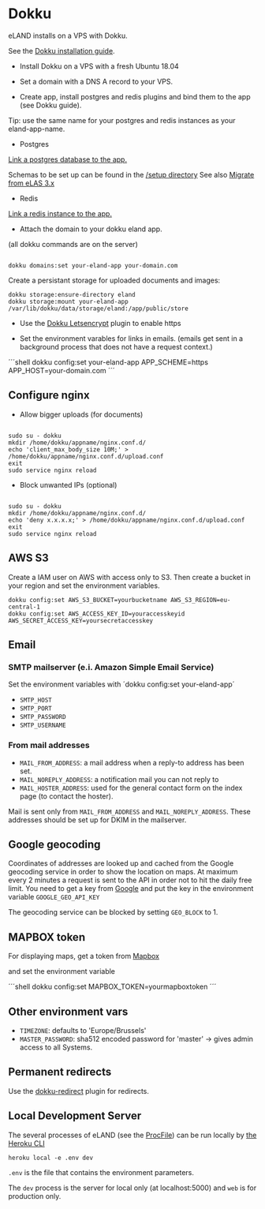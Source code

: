 # Dokku

eLAND installs on a VPS with Dokku.

See the [Dokku installation guide](http://dokku.viewdocs.io/dokku/getting-started/installation).

* Install Dokku on a VPS with a fresh Ubuntu 18.04

* Set a domain with a DNS A record to your VPS.

* Create app, install postgres and redis plugins and bind them to the app (see Dokku guide).

Tip: use the same name for your postgres and redis instances as your eland-app-name.

* Postgres

[Link a postgres database to the app.](https://github.com/dokku/dokku-postgres)

Schemas to be set up can be found in the [/setup directory](https://github.com/eeemarv/eland/tree/master/setup)
See also [Migrate from eLAS 3.x](migrate-from-elas-3.md)

* Redis

[Link a redis instance to the app.](https://github.com/dokku/dokku-redis)

* Attach the domain to your dokku eland app.

(all dokku commands are on the server)

```shell

dokku domains:set your-eland-app your-domain.com

```

Create a persistant storage for uploaded documents and images:
```
dokku storage:ensure-directory eland
dokku storage:mount your-eland-app /var/lib/dokku/data/storage/eland:/app/public/store
```








* Use the [Dokku Letsencrypt](https://github.com/dokku/dokku-letsencrypt) plugin to enable https

* Set the environment varables for links in emails. (emails get sent in a background process that does not have a request context.)

´´´shell
dokku config:set your-eland-app APP_SCHEME=https APP_HOST=your-domain.com
´´´

## Configure nginx

* Allow bigger uploads (for documents)

```shell

sudo su - dokku
mkdir /home/dokku/appname/nginx.conf.d/
echo 'client_max_body_size 10M;' > /home/dokku/appname/nginx.conf.d/upload.conf
exit
sudo service nginx reload

```

* Block unwanted IPs (optional)

```shell

sudo su - dokku
mkdir /home/dokku/appname/nginx.conf.d/
echo 'deny x.x.x.x;' > /home/dokku/appname/nginx.conf.d/upload.conf
exit
sudo service nginx reload

```

## AWS S3

Create a IAM user on AWS with access only to S3.
Then create a bucket in your region and set the environment variables.

```shell
dokku config:set AWS_S3_BUCKET=yourbucketname AWS_S3_REGION=eu-central-1
dokku config:set AWS_ACCESS_KEY_ID=youraccesskeyid AWS_SECRET_ACCESS_KEY=yoursecretaccesskey
```

## Email

### SMTP mailserver (e.i. Amazon Simple Email Service)

Set the environment variables with ´dokku config:set your-eland-app´

* `SMTP_HOST`
* `SMTP_PORT`
* `SMTP_PASSWORD`
* `SMTP_USERNAME`

### From mail addresses

* `MAIL_FROM_ADDRESS`: a mail address when a reply-to address has been set.
* `MAIL_NOREPLY_ADDRESS`: a notification mail you can not reply to
* `MAIL_HOSTER_ADDRESS`: used for the general contact form on the index page (to contact the hoster).

Mail is sent only from `MAIL_FROM_ADDRESS` and `MAIL_NOREPLY_ADDRESS`.
These addresses should be set up for DKIM in the mailserver.

## Google geocoding

Coordinates of addresses are looked up and cached from the Google geocoding service in order to show the location on maps. At maximum every 2 minutes a request is sent to the API in order not to hit the daily free limit. You need to get a key from [Google](https://developers.google.com/maps/documentation/geocoding/intro)
and put the key in the environment variable `GOOGLE_GEO_API_KEY`

The geocoding service can be blocked by setting `GEO_BLOCK` to 1.

## MAPBOX token

For displaying maps, get a token from [Mapbox](https://www.mapbox.com)

and set the environment variable

´´´shell
dokku config:set MAPBOX_TOKEN=yourmapboxtoken
´´´

## Other environment vars

* `TIMEZONE`: defaults to 'Europe/Brussels'
* `MASTER_PASSWORD`: sha512 encoded password for 'master' -> gives admin access to all Systems.

## Permanent redirects

Use the [dokku-redirect](https://github.com/dokku/dokku-redirect) plugin for redirects.

## Local Development Server

The several processes of eLAND (see the [ProcFile](https://github.com/eeemarv/eland/blob/master/Procfile)) can be run locally by [the Heroku CLI](https://devcenter.heroku.com/articles/heroku-cli)

```shell
heroku local -e .env dev
```

`.env` is the file that contains the environment parameters.

The `dev` process is the server for local only (at localhost:5000) and `web` is for production only.
